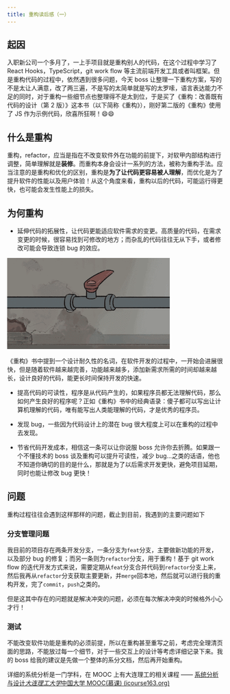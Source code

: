 ```yaml
---
title: 重构读后感（一）
---
```


## 起因

​ 入职新公司一个多月了，一上手项目就是重构别人的代码，在这个过程中学习了 React Hooks，TypeScript，git work flow 等主流前端开发工具或者叫框架。但是重构代码的过程中，依然遇到很多问题，今天 boss 让整理一下重构方案，写的不是太让人满意，改了两三遍，不是写的太简单就是写的太罗嗦，语言表达能力不足的同时，对于重构一些细节点也整理得不是太到位，于是买了《重构：改善既有代码的设计（第 2 版）》这本书（以下简称《重构》），刚好第二版的《重构》使用了 JS 作为示例代码，欣喜所狂啊！:smile::smile:

## 什么是重构

重构，refactor，应当是指在不改变软件外在功能的前提下，对软甲内部结构进行调整，简单理解就是**装修**。而重构本身会设计一系列的方法，被称为重构手法。应当注意的是重构和优化的区别，重构是**为了让代码更容易被人理解**，而优化是为了提升软件的性能以及用户体验！从这个角度来看，重构以后的代码，可能运行得更快，也可能会发生性能上的损失。

## 为何重构

- 延伸代码的拓展性，让代码更能适应软件需求的变更。高质量的代码，在需求变更的时候，很容易找到可修改的地方；而杂乱的代码往往无从下手，或者修改可能会导致连锁 bug 的效应。

![img](../../images/v2-b65bedbd997de0f20b9fa9f40cf59ffb_hd.webp)

《重构》书中提到一个设计耐久性的名词，在软件开发的过程中，一开始会进展很快，但是随着软件越来越完善，功能越来越多，添加新需求所需的时间却越来越长，设计良好的代码，能更长时间保持开发的快速。

- 提高代码的可读性，程序是从代码产生的，如果程序员都无法理解代码，那么如何产生良好的程序呢？正如《重构》书中的经典语录：傻子都可以写出让计算机理解的代码，唯有能写出人类能理解的代码，才是优秀的程序员。
- 发现 bug，一些因为代码设计上的潜在 bug 很大程度上可以在重构的过程中去发现。

- 节省代码开发成本，相信这一条可以让你说服 boss 允许你去折腾。如果跟一个不懂技术的 boss 谈及重构可以提升可读性，减少 bug…之类的话语，他也不知道你确切的目的是什么，那就是为了以后需求开发更快，避免项目延期，同时也能让修改 bug 更快！

## 问题

重构过程往往会遇到这样那样的问题，截止到目前，我遇到的主要问题如下

### 分支管理问题

我目前的项目存在两条开发分支，一条分支为`feat`分支，主要做新功能的开发，以及部分 bug 的修复；而另一条则为`refactor`分支，用于重构！基于 git work flow 的迭代开发方式来说，需要定期从`feat`分支合并代码到`refactor`分支上来，然后我再从`refactor`分支获取主要更新，并`merge`回本地，然后就可以进行我的重构开发，完了`commit`，`push`之类的。

但是这其中存在的问题就是解决冲突的问题，必须在每次解决冲突的时候格外小心才行！

### 测试

不能改变软件功能是重构的必须前提，所以在重构甚至重写之前，考虑完全理清页面的思路，不能放过每一个细节，对于一些交互上的设计等考虑详细记录下来。我的 boss 给我的建议是先做一个整体的系分文档，然后再开始重构。

详细的系统分析是一门学科，在 MOOC 上有大连理工的相关课程 —— [系统分析与设计*大连理工大学*中国大学 MOOC(慕课) (icourse163.org)](http://www.icourse163.org/course/DLUT-1002602073?tid=1206261224)
